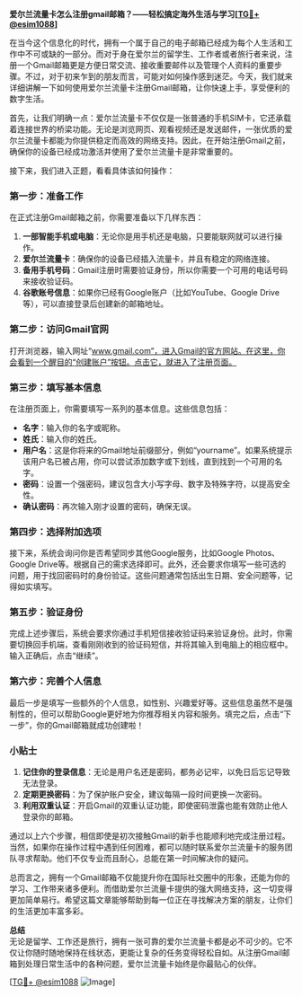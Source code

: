 **爱尔兰流量卡怎么注册gmail邮箱？——轻松搞定海外生活与学习[[TG💪+ @esim1088](https://t.me/s/esim1088)]**

在当今这个信息化的时代，拥有一个属于自己的电子邮箱已经成为每个人生活和工作中不可或缺的一部分。而对于身在爱尔兰的留学生、工作者或者旅行者来说，注册一个Gmail邮箱更是方便日常交流、接收重要邮件以及管理个人资料的重要步骤。不过，对于初来乍到的朋友而言，可能对如何操作感到迷茫。今天，我们就来详细讲解一下如何使用爱尔兰流量卡注册Gmail邮箱，让你快速上手，享受便利的数字生活。

首先，让我们明确一点：爱尔兰流量卡不仅仅是一张普通的手机SIM卡，它还承载着连接世界的桥梁功能。无论是浏览网页、观看视频还是发送邮件，一张优质的爱尔兰流量卡都能为你提供稳定而高效的网络支持。因此，在开始注册Gmail之前，确保你的设备已经成功激活并使用了爱尔兰流量卡是非常重要的。

接下来，我们进入正题，看看具体该如何操作：

### 第一步：准备工作

在正式注册Gmail邮箱之前，你需要准备以下几样东西：
1. **一部智能手机或电脑**：无论你是用手机还是电脑，只要能联网就可以进行操作。
2. **爱尔兰流量卡**：确保你的设备已经插入流量卡，并且有稳定的网络连接。
3. **备用手机号码**：Gmail注册时需要验证身份，所以你需要一个可用的电话号码来接收验证码。
4. **谷歌账号信息**：如果你已经有Google账户（比如YouTube、Google Drive等），可以直接登录后创建新的邮箱地址。

### 第二步：访问Gmail官网

打开浏览器，输入网址“www.gmail.com”，进入Gmail的官方网站。在这里，你会看到一个醒目的“创建账户”按钮。点击它，就进入了注册页面。

### 第三步：填写基本信息

在注册页面上，你需要填写一系列的基本信息。这些信息包括：
- **名字**：输入你的名字或昵称。
- **姓氏**：输入你的姓氏。
- **用户名**：这是你将来的Gmail地址前缀部分，例如“yourname”。如果系统提示该用户名已被占用，你可以尝试添加数字或下划线，直到找到一个可用的名字。
- **密码**：设置一个强密码，建议包含大小写字母、数字及特殊字符，以提高安全性。
- **确认密码**：再次输入刚才设置的密码，确保无误。

### 第四步：选择附加选项

接下来，系统会询问你是否希望同步其他Google服务，比如Google Photos、Google Drive等。根据自己的需求选择即可。此外，还会要求你填写一些可选的问题，用于找回密码时的身份验证。这些问题通常包括出生日期、安全问题等，记得如实填写。

### 第五步：验证身份

完成上述步骤后，系统会要求你通过手机短信接收验证码来验证身份。此时，你需要切换回手机端，查看刚刚收到的验证码短信，并将其输入到电脑上的相应框中。输入正确后，点击“继续”。

### 第六步：完善个人信息

最后一步是填写一些额外的个人信息，如性别、兴趣爱好等。这些信息虽然不是强制性的，但可以帮助Google更好地为你推荐相关内容和服务。填完之后，点击“下一步”，你的Gmail邮箱就成功创建啦！

### 小贴士

1. **记住你的登录信息**：无论是用户名还是密码，都务必记牢，以免日后忘记导致无法登录。
2. **定期更换密码**：为了保护账户安全，建议每隔一段时间更换一次密码。
3. **利用双重认证**：开启Gmail的双重认证功能，即使密码泄露也能有效防止他人登录你的邮箱。

通过以上六个步骤，相信即使是初次接触Gmail的新手也能顺利地完成注册过程。当然，如果你在操作过程中遇到任何困难，都可以随时联系爱尔兰流量卡的服务团队寻求帮助。他们不仅专业而且耐心，总能在第一时间解决你的疑问。

总而言之，拥有一个Gmail邮箱不仅能提升你在国际社交圈中的形象，还能为你的学习、工作带来诸多便利。而借助爱尔兰流量卡提供的强大网络支持，这一切变得更加简单易行。希望这篇文章能够帮助到每一位正在寻找解决方案的朋友，让你们的生活更加丰富多彩。

**总结**  
无论是留学、工作还是旅行，拥有一张可靠的爱尔兰流量卡都是必不可少的。它不仅让你随时随地保持在线状态，更能让复杂的任务变得轻松自如。从注册Gmail邮箱到处理日常生活中的各种问题，爱尔兰流量卡始终是你最贴心的伙伴。

[[TG💪+ @esim1088](https://t.me/s/esim1088) ![Image](https://i.postimg.cc/4NQfJmqS/Snipaste-2025-05-13-00-14-12.png)]